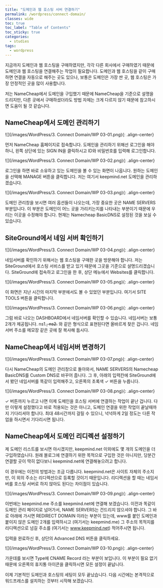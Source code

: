 ```yaml
---
title: "도메인과 웹 호스팅 서버 연결하기"
permalink: /wordpress/connect-domain/
classes: wide
toc: true
toc_label: "Table of Contents"
toc_sticky: true
categories:
  - studies
tags:
  - wordpress
---
```


지금까지 도메인과 웹 호스팅을 구매하였지만, 각각 다른 회사에서 구매하였기 때문에 도메인과 웹 호스팅을 연결해주는 작업이 필요합니다. 도메인과 웹 호스팅을 같이 구매하면 연결을 자동으로 해주는 곳도 있으나, 보통은 도메인은 가장 싼 곳, 웹 호스팅은 가장 안정적인 곳을 많이 사용합니다.

저는 NameCheap에서 도메인을 구입했기 때문에 NameCheap을 기준으로 설명을 드리지만, 다른 곳에서 구매하셨더라도 방법 자체는 크게 다르지 않기 때문에 참고하시면 도움이 될 것 같습니다.

## NameCheap에서 도메인 관리하기

![](/images/WordPress/3. Connect Domain/WP 03-01.png){: .align-center}

먼저 NameCheap 홈페이지로 접속합니다. 도메인을 관리하기 위해선 로그인을 해야 하니, 왼쪽 상단에 있는 SIGN IN을 클릭하시고 ID와 비밀번호를 입력해 로그인합니다.

![](/images/WordPress/3. Connect Domain/WP 03-02.png){: .align-center}

로그인을 하면 바로 소유하고 있는 도메인을 볼 수 있는 화면이 나옵니다. 원하는 도메인을 선택해 MANAGE 버튼을 클릭합니다. 저는 여기서 keepmind.net 도메인을 관리하겠습니다.

![](/images/WordPress/3. Connect Domain/WP 03-03.png){: .align-center}

도메인 관리창을 보시면 여러 옵션들이 나오는데, 가장 중요한 곳은 NAME SERVERS 부분입니다. 이 부분은 도메인이 어느 곳을 가리키는지를 나타내는 부분이기 때문에 우리는 이곳을 수정해야 합니다. 현재는 Namecheap BasicDNS로 설정된 것을 보실 수 있습니다.

## SiteGround에서 네임 서버 확인하기

![](/images/WordPress/3. Connect Domain/WP 03-04.png){: .align-center}

네임서버를 확인하기 위해서는 웹 호스팅을 구매한 곳을 방문해야 합니다. 저는 SiteGround에서 호스팅 서비스를 받고 있기 때문에 그곳을 기준으로 설명드리겠습니다. SiteGround에 접속하고 로그인을 한 후, 상단 메뉴에서 Websites를 클릭합니다.

![](/images/WordPress/3. Connect Domain/WP 03-05.png){: .align-center}

이 화면은 지난 시간의 마지막 부분에서도 볼 수 있었던 부분입니다. 여기서 SITE TOOLS 버튼을 클릭합니다.

![](/images/WordPress/3. Connect Domain/WP 03-06.png){: .align-center}

그럼 바로 나오는 DASHBOARD에서 네임서버를 확인할 수 있습니다. 네임서버는 보통 2개가 제공됩니다. ns1.~~, ns2.~~ 와 같은 형식으로 표현된다면 올바르게 찾은 겁니다. 네임서버 주소를 메모장 같은 곳에 잘 복사해 둡시다.

## NameCheap에서 네임서버 변경하기

![](/images/WordPress/3. Connect Domain/WP 03-07.png){: .align-center}

다시 NameCheap의 도메인 관리창으로 돌아와서, NAME SERVERS의 Namecheap BasicDNS를 Custom DNS로 바꾸어 줍니다. 그 후, 아래의 입력칸에 SiteGround에서 봤던 네임서버를 똑같이 입력해주고, 오른쪽의 초록색 ✓ 버튼을 누릅니다.

![](/images/WordPress/3. Connect Domain/WP 03-08.png){: .align-center}

✓ 버튼까지 누르고 나면 이제 도메인을 호스팅 서버에 연결하는 작업이 끝난 겁니다. 다만 이렇게 설정했다고 바로 적용되는 것은 아니고, 도메인 연결을 위한 작업이 끝날때까지 기다리셔야 합니다. 최대 48시간까지 걸릴 수 있으니, 넉넉하게 2일 정도는 다른 작업을 하시면서 기다리시면 됩니다.

## NameCheap에서 도메인 리디렉션 설정하기

제 도메인 리스트를 보시면 아시겠지만, keepmind.net 이외에도 몇 개의 도메인을 더 구입하였습니다. 원래 블로그에 연결하기 위한 목적으로 구입한 것은 아니지만, 당분간 연결할 곳이 딱히 없다보니 keepmind.net에 연결해놓으려고 합니다.

이 경우에는 이전의 방법과는 조금 다릅니다. keepmind.net은 사이트 자체의 주소지만, 이 외의 주소는 리디렉션으로 등록할 것이기 때문입니다. 리디렉션을 할 때는 네임서버를 호스팅 서버로 하지 않아도 된다는 차이점이 있습니다.

![](/images/WordPress/3. Connect Domain/WP 03-09.png){: .align-center}

이번에는 keepmind.me 주소를 keepmind.net에 연결해 보겠습니다. 이전과 똑같이 도메인 관리 페이지로 넘어가서, NAME SERVERS는 건드리지 않으셔야 합니다. 그 바로 아래에 가시면 REDIRECT DOMAIN 이라는 부분이 있는데, www를 붙인 도메인과 붙이지 않은 도메인 2개를 입력하시고 (여기서는 keepmind.me) 그 주소의 목적지를 리디렉션으로 넘길 주소를 (여기서는 www.keepmind.net) 적어주시면 됩니다.

입력을 완료하신 후, 상단의 Advanced DNS 버튼을 클릭하세요.

![](/images/WordPress/3. Connect Domain/WP 03-10.png){: .align-center}

가운데를 보시면 Type에 CNAME Record 라는 부분이 보입니다. 이 부분이 필요 없기 때문에 오른쪽의 휴지통 아이콘을 클릭하시면 모든 설정이 끝납니다.

이제 기본적인 도메인과 호스팅의 세팅이 모두 끝났습니다. 다음 시간에는 본격적으로 워드프레스를 설치하는 것부터 시작해 보겠습니다.